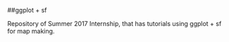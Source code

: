 ##ggplot + sf  
  
   
Repository of Summer 2017 Internship, that has tutorials using ggplot + sf for map making.
